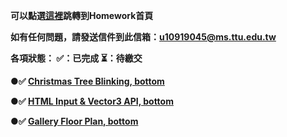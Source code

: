 <strong>可以點選[這裡](https://mark220620.github.io/W3D_hw/index.html)跳轉到Homework首頁<strong>

如有任何問題，請發送信件到此信箱：u10919045@ms.ttu.edu.tw

各項狀態： ✅：已完成  ⏳：待繳交

 ●✅ [Christmas Tree Blinking, bottom](https://mark220620.github.io/W3D_hw/HW1.html)
 
 ●✅ [HTML Input & Vector3 API, bottom](https://mark220620.github.io/W3D_hw/HW2.html)

 ●✅ [Gallery Floor Plan, bottom](https://mark220620.github.io/W3D_hw/HW3.html)